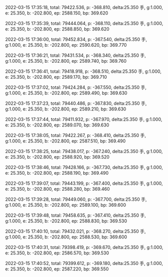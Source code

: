2022-03-15 17:35:18, total: 79422.536, p: -368.810, delta:25.350 手, g:1.000, e: 25.350, b: -202.800, ep: 2588.150, bp: 369.620

2022-03-15 17:35:39, total: 79444.064, p: -368.110, delta:25.350 手, g:1.000, e: 25.350, b: -202.800, ep: 2588.850, bp: 369.620

2022-03-15 17:36:00, total: 79452.834, p: -367.540, delta:25.350 手, g:1.000, e: 25.350, b: -202.800, ep: 2590.620, bp: 369.770

2022-03-15 17:36:21, total: 79431.534, p: -368.340, delta:25.350 手, g:1.000, e: 25.350, b: -202.800, ep: 2589.740, bp: 369.760

2022-03-15 17:36:41, total: 79418.918, p: -368.510, delta:25.350 手, g:1.000, e: 25.350, b: -202.800, ep: 2589.170, bp: 369.710

2022-03-15 17:37:02, total: 79424.284, p: -367.550, delta:25.350 手, g:1.000, e: 25.350, b: -202.800, ep: 2589.490, bp: 369.630

2022-03-15 17:37:23, total: 79440.486, p: -367.830, delta:25.350 手, g:1.000, e: 25.350, b: -202.800, ep: 2589.210, bp: 369.630

2022-03-15 17:37:44, total: 79411.932, p: -367.970, delta:25.350 手, g:1.000, e: 25.350, b: -202.800, ep: 2589.070, bp: 369.630

2022-03-15 17:38:05, total: 79422.267, p: -368.410, delta:25.350 手, g:1.000, e: 25.350, b: -202.800, ep: 2587.510, bp: 369.490

2022-03-15 17:38:25, total: 79438.017, p: -367.240, delta:25.350 手, g:1.000, e: 25.350, b: -202.800, ep: 2588.920, bp: 369.520

2022-03-15 17:38:46, total: 79428.166, p: -367.730, delta:25.350 手, g:1.000, e: 25.350, b: -202.800, ep: 2588.190, bp: 369.490

2022-03-15 17:39:07, total: 79443.199, p: -367.400, delta:25.350 手, g:1.000, e: 25.350, b: -202.800, ep: 2588.280, bp: 369.460

2022-03-15 17:39:28, total: 79449.060, p: -367.700, delta:25.350 手, g:1.000, e: 25.350, b: -202.800, ep: 2589.100, bp: 369.600

2022-03-15 17:39:48, total: 79458.635, p: -367.410, delta:25.350 手, g:1.000, e: 25.350, b: -202.800, ep: 2588.830, bp: 369.530

2022-03-15 17:40:10, total: 79432.021, p: -368.270, delta:25.350 手, g:1.000, e: 25.350, b: -202.800, ep: 2588.530, bp: 369.600

2022-03-15 17:40:31, total: 79398.419, p: -369.670, delta:25.350 手, g:1.000, e: 25.350, b: -202.800, ep: 2586.570, bp: 369.530

2022-03-15 17:40:52, total: 79399.612, p: -369.180, delta:25.350 手, g:1.000, e: 25.350, b: -202.800, ep: 2587.220, bp: 369.550